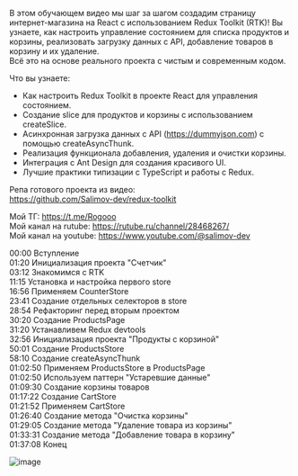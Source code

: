 В этом обучающем видео мы шаг за шагом создадим страницу интернет-магазина на React с использованием Redux Toolkit (RTK)! Вы узнаете, как настроить управление состоянием для списка продуктов и корзины, реализовать загрузку данных с API, добавление товаров в корзину и их удаление.   
Всё это на основе реального проекта с чистым и современным кодом.   
   
Что вы узнаете:   
- Как настроить Redux Toolkit в проекте React для управления состоянием.   
- Создание slice для продуктов и корзины с использованием createSlice.   
- Асинхронная загрузка данных с API (https://dummyjson.com) с помощью createAsyncThunk.   
- Реализация функционала добавления, удаления и очистки корзины.   
- Интеграция с Ant Design для создания красивого UI.   
- Лучшие практики типизации с TypeScript и работы с Redux.   
   
Репа готового проекта из видео:   
https://github.com/Salimov-dev/redux-toolkit   
   
Мой ТГ: https://t.me/Rogooo   
Мой канал на rutube: https://rutube.ru/channel/28468267/   
Мой канал на youtube: https://www.youtube.com/@salimov-dev   
   
00:00 Вступление   
01:20 Инициализация проекта "Счетчик"   
03:12 Знакомимся с RTK   
11:15 Установка и настройка первого store   
16:56 Применяем CounterStore   
23:41 Создание отдельных селекторов в store   
28:54 Рефакторинг перед вторым проектом   
30:20 Создание ProductsPage   
31:20 Устанавливем Redux devtools   
32:56 Инициализация проекта "Продукты с корзиной"   
50:01 Создание ProductsStore   
58:10 Создание createAsyncThunk   
01:02:50 Применяем ProductsStore в ProductsPage   
01:02:50 Используем паттерн "Устаревшие данные"   
01:09:30 Создание корзины товаров   
01:17:22 Создание CartStore   
01:21:52 Применяем CartStore   
01:26:40 Создание метода "Очистка корзины"   
01:29:05 Создание метода "Удаление товара из корзины"   
01:33:31 Создание метода "Добавление товара в корзину"   
01:37:08 Конец   
   
![image](https://github.com/user-attachments/assets/4b57b516-161d-496e-a56b-f3e40a819de5)

